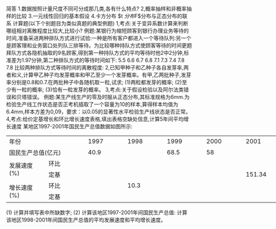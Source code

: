 简答
 1.数据按照计量尺度不同可分成那几类,各有什么特点?
 2,概率抽样和非概率抽样的比较
 3.一元线性回归的基本假设
 4.卡方分布 $t $分布$F$分布与正态分布的联系
 计算题(以下个别题目为类似真题的典型例题)
 1,考点:关于变异系数计算来判断哪组相对离散程度比较大,比较小?
 例题:某银行为缩短顾客到银行办理业务等待的时间,准备采进两种排队方式进行试验:一种是所有客户都进入一个等待队列:另一个是顾客理和业务窗口处列队三排等待。为比较哪种持队方式使顾客等待的时间更题拜队方式各隐机抽取的9名顾客,得到第一种持队方式的平均等待时他2中2分钟,标准差为1.97分钟,第二种排队方式的等待时间如下:
  5.5     6.6      6.7      6.8       7.1       7.3      7.4      7.8      7.8
 比较两种排队方式等待时间的离散程度:
 2,已知甲种子和乙种子各自发芽率,两者和义,计算甲乙种子均发芽概率和甲乙至少一个发芽概率。有甲,乙两批种子,发芽率分别是0.8和0.7.在两批种子中各随机取一粒,试求;
 (1)两粒都发芽的概率; 
 (2)至少有一粒的概率;
 (3)恰有一粒发芽的概率。
 3,考点:关于假设检验以及阿尔法类错误和贝塔错误。
 例题:某生产线生产的零及时服从正态分布,其标准规格为6mm.为检验生产线工作状态是否正考机插取了一个容量为10的样本,算得样本均值为6.4mm,样本方差为0,09，要求：以0.05的显著性水平检验生产线状态是否正常。
 4,考点:给价定基增长和环比增长速度表格,填出表格空缺处信息,计算5年间平均增长速度
 某地区1997-2001年国民生产总值数据如图所示:
 <table data-lake-id="cqoZu" id="cqoZu" width-mode="contain" class="lake-table" style="width: 750px"><colgroup><col width="107"><col width="107"><col width="107"><col width="107"><col width="107"><col width="107"><col width="108"></colgroup><tbody><tr data-lake-id="u3af72845" id="u3af72845"><td data-lake-id="u64a2caa9" id="u64a2caa9" colSpan="2" style="vertical-align: middle">年份
 </td><td data-lake-id="ue447fc52" id="ue447fc52" style="vertical-align: middle"> 1997
 </td><td data-lake-id="ue0b24dbb" id="ue0b24dbb" style="vertical-align: middle">1998
 </td><td data-lake-id="u090c90fa" id="u090c90fa" style="vertical-align: middle">1999
 </td><td data-lake-id="u58fbac5b" id="u58fbac5b" style="vertical-align: middle">2000
 </td><td data-lake-id="u43e93aec" id="u43e93aec" style="vertical-align: middle">2001
 </td></tr><tr data-lake-id="ueb33a444" id="ueb33a444"><td data-lake-id="uaecd7074" id="uaecd7074" colSpan="2" style="vertical-align: middle">国民生产总值(亿元)
 </td><td data-lake-id="u56f50a4e" id="u56f50a4e" style="vertical-align: middle">40.9
 </td><td data-lake-id="u55159c1d" id="u55159c1d" style="vertical-align: middle">

 </td><td data-lake-id="u685c5c69" id="u685c5c69" style="vertical-align: middle">68.5
 </td><td data-lake-id="ud54f23b7" id="ud54f23b7" style="vertical-align: middle"> 58
 </td><td data-lake-id="u952e0ecd" id="u952e0ecd" style="vertical-align: middle">

 </td></tr><tr data-lake-id="u5ff2686f" id="u5ff2686f"><td data-lake-id="u67db8a5f" id="u67db8a5f" rowSpan="2" style="vertical-align: middle">发展速度(%) 
 </td><td data-lake-id="uaa79f926" id="uaa79f926" style="vertical-align: middle">环比
 </td><td data-lake-id="u1d07c16a" id="u1d07c16a" style="vertical-align: middle">

 </td><td data-lake-id="u3e365105" id="u3e365105" style="vertical-align: middle">

 </td><td data-lake-id="u565a006c" id="u565a006c" style="vertical-align: middle">

 </td><td data-lake-id="u668932b0" id="u668932b0" style="vertical-align: middle">

 </td><td data-lake-id="u117d0f58" id="u117d0f58" style="vertical-align: middle">

 </td></tr><tr data-lake-id="u37efb4c5" id="u37efb4c5"><td data-lake-id="uccfc7bb7" id="uccfc7bb7" style="vertical-align: middle">定基
 </td><td data-lake-id="u538a96b5" id="u538a96b5" style="vertical-align: middle">

 </td><td data-lake-id="ub11d2ba1" id="ub11d2ba1" style="vertical-align: middle">

 </td><td data-lake-id="u6e14ead1" id="u6e14ead1" style="vertical-align: middle">

 </td><td data-lake-id="ua0d5c0bb" id="ua0d5c0bb" style="vertical-align: middle">

 </td><td data-lake-id="u9132de68" id="u9132de68" style="vertical-align: middle">151.34
 </td></tr><tr data-lake-id="u2a3c302c" id="u2a3c302c"><td data-lake-id="u402de075" id="u402de075" rowSpan="2" style="vertical-align: middle">增长速度(%)
 </td><td data-lake-id="u75646699" id="u75646699" style="vertical-align: middle">环比
 </td><td data-lake-id="u6b646e1f" id="u6b646e1f" style="vertical-align: middle">

 </td><td data-lake-id="ud6acf383" id="ud6acf383" style="vertical-align: middle"> 10.3
 </td><td data-lake-id="u9ab1b979" id="u9ab1b979" style="vertical-align: middle">

 </td><td data-lake-id="u6091575c" id="u6091575c" style="vertical-align: middle">

 </td><td data-lake-id="u31dd076a" id="u31dd076a" style="vertical-align: middle">

 </td></tr><tr data-lake-id="uc04ef414" id="uc04ef414"><td data-lake-id="u9e73d71c" id="u9e73d71c" style="vertical-align: middle">定基
 </td><td data-lake-id="u5c4a1b8c" id="u5c4a1b8c" style="vertical-align: middle">

 </td><td data-lake-id="u7c5237ad" id="u7c5237ad" style="vertical-align: middle">

 </td><td data-lake-id="u81b9fdab" id="u81b9fdab" style="vertical-align: middle">

 </td><td data-lake-id="u6239bc3a" id="u6239bc3a" style="vertical-align: middle">

 </td><td data-lake-id="u554c3cfc" id="u554c3cfc" style="vertical-align: middle">

 </td></tr></tbody></table>(1) 计算并填写表中所缺数字;
 (2) 计算该地区1997-2001年间国民生产总值:
 计算该地区1998-2001年间国民生产总值的平均发展速度和平均增长速度。
 ​

 